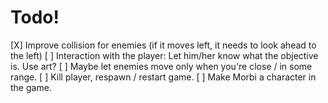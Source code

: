 # Todo!
[X] Improve collision for enemies (if it moves left, it needs to look ahead to the left)
[ ] Interaction with the player: Let him/her know what the objective is. Use art?
[ ] Maybe let enemies move only when you're close / in some range.
[ ] Kill player, respawn / restart game.
[ ] Make Morbi a character in the game.